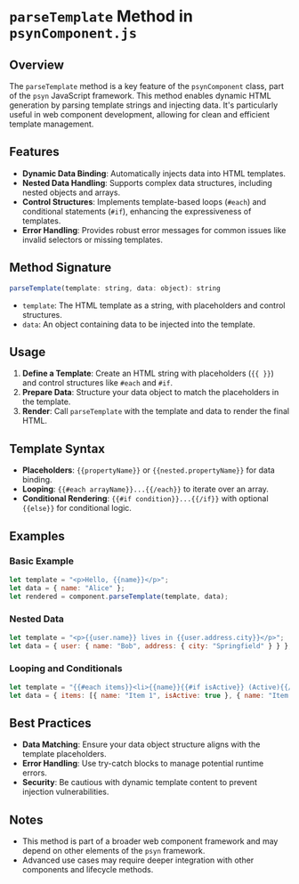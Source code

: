 # `parseTemplate` Method in `psynComponent.js`

## Overview

The `parseTemplate` method is a key feature of the `psynComponent` class, part of the `psyn` JavaScript framework. This method enables dynamic HTML generation by parsing template strings and injecting data. It's particularly useful in web component development, allowing for clean and efficient template management.

## Features

- **Dynamic Data Binding**: Automatically injects data into HTML templates.
- **Nested Data Handling**: Supports complex data structures, including nested objects and arrays.
- **Control Structures**: Implements template-based loops (`#each`) and conditional statements (`#if`), enhancing the expressiveness of templates.
- **Error Handling**: Provides robust error messages for common issues like invalid selectors or missing templates.

## Method Signature

```javascript
parseTemplate(template: string, data: object): string
```

- `template`: The HTML template as a string, with placeholders and control structures.
- `data`: An object containing data to be injected into the template.

## Usage

1. **Define a Template**: Create an HTML string with placeholders (`{{ }}`) and control structures like `#each` and `#if`.
2. **Prepare Data**: Structure your data object to match the placeholders in the template.
3. **Render**: Call `parseTemplate` with the template and data to render the final HTML.

## Template Syntax

- **Placeholders**: `{{propertyName}}` or `{{nested.propertyName}}` for data binding.
- **Looping**: `{{#each arrayName}}...{{/each}}` to iterate over an array.
- **Conditional Rendering**: `{{#if condition}}...{{/if}}` with optional `{{else}}` for conditional logic.

## Examples

### Basic Example

```javascript
let template = "<p>Hello, {{name}}</p>";
let data = { name: "Alice" };
let rendered = component.parseTemplate(template, data);
```

### Nested Data

```javascript
let template = "<p>{{user.name}} lives in {{user.address.city}}</p>";
let data = { user: { name: "Bob", address: { city: "Springfield" } } };
```

### Looping and Conditionals

```javascript
let template = "{{#each items}}<li>{{name}}{{#if isActive}} (Active){{/if}}</li>{{/each}}";
let data = { items: [{ name: "Item 1", isActive: true }, { name: "Item 2", isActive: false }] };
```

## Best Practices

- **Data Matching**: Ensure your data object structure aligns with the template placeholders.
- **Error Handling**: Use try-catch blocks to manage potential runtime errors.
- **Security**: Be cautious with dynamic template content to prevent injection vulnerabilities.

## Notes

- This method is part of a broader web component framework and may depend on other elements of the `psyn` framework.
- Advanced use cases may require deeper integration with other components and lifecycle methods.

